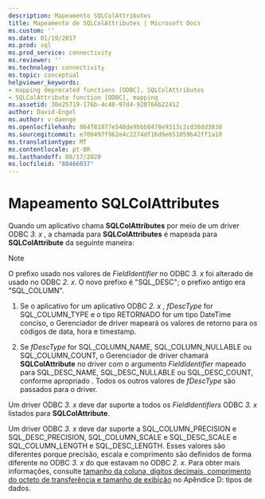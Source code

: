 ```yaml
---
description: Mapeamento SQLColAttributes
title: Mapeamento de SQLColAttributes | Microsoft Docs
ms.custom: ''
ms.date: 01/19/2017
ms.prod: sql
ms.prod_service: connectivity
ms.reviewer: ''
ms.technology: connectivity
ms.topic: conceptual
helpviewer_keywords:
- mapping deprecated functions [ODBC], SQLColAttributes
- SQLColAttribute function [ODBC], mapping
ms.assetid: 30e25719-176b-4c48-97d4-920766b22412
author: David-Engel
ms.author: v-daenge
ms.openlocfilehash: 864f81877e548de9bbb0478e9313c2cd38dd3838
ms.sourcegitcommit: e700497f962e4c2274df16d9e651059b42ff1a10
ms.translationtype: MT
ms.contentlocale: pt-BR
ms.lasthandoff: 08/17/2020
ms.locfileid: "88466037"
---
```

# <a name="sqlcolattributes-mapping"></a>Mapeamento SQLColAttributes
Quando um aplicativo chama **SQLColAttributes** por meio de um driver ODBC *3. x* , a chamada para **SQLColAttributes** é mapeada para **SQLColAttribute** da seguinte maneira:  
  
> [!NOTE]
>  O prefixo usado nos valores de *FieldIdentifier* no ODBC *3. x* foi alterado de usado no ODBC *2. x*. O novo prefixo é "SQL_DESC"; o prefixo antigo era "SQL_COLUMN".  
  
1.  Se o aplicativo for um aplicativo ODBC *2. x* , *fDescType* for SQL_COLUMN_TYPE e o tipo RETORNADO for um tipo DateTime conciso, o Gerenciador de driver mapeará os valores de retorno para os códigos de data, hora e timestamp.  
  
2.  Se *fDescType* for SQL_COLUMN_NAME, SQL_COLUMN_NULLABLE ou SQL_COLUMN_COUNT, o Gerenciador de driver chamará **SQLColAttribute** no driver com o argumento *FieldIdentifier* mapeado para SQL_DESC_NAME, SQL_DESC_NULLABLE ou SQL_DESC_COUNT, conforme apropriado *.* Todos os outros valores de *fDescType* são passados para o driver.  
  
 Um driver ODBC *3. x* deve dar suporte a todos os *FieldIdentifiers* ODBC *3. x* listados para **SQLColAttribute**.  
  
 Um driver ODBC *3. x* deve dar suporte a SQL_COLUMN_PRECISION e SQL_DESC_PRECISION, SQL_COLUMN_SCALE e SQL_DESC_SCALE e SQL_COLUMN_LENGTH e SQL_DESC_LENGTH. Esses valores são diferentes porque precisão, escala e comprimento são definidos de forma diferente no ODBC *3. x* do que estavam no ODBC *2. x*. Para obter mais informações, consulte [tamanho da coluna, dígitos decimais, comprimento do octeto de transferência e tamanho de exibição](../../../odbc/reference/appendixes/column-size-decimal-digits-transfer-octet-length-and-display-size.md) no Apêndice D: tipos de dados.
